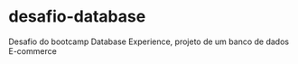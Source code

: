 # desafio-database
Desafio do bootcamp Database Experience, projeto de um banco de dados E-commerce

